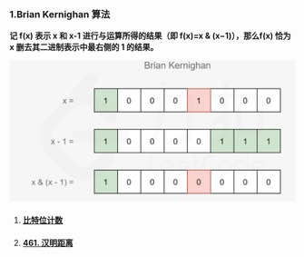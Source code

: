 ### 1.Brian Kernighan 算法

**记 f(x) 表示 x 和 x-1 进行与运算所得的结果（即 f(x)=x & (x−1)），那么f(x) 恰为 x 删去其二进制表示中最右侧的 1 的结果。**

![image-20220510220813907](../../image/image-20220510220813907.png)

1. #### [比特位计数](https://leetcode.cn/problems/counting-bits/)

2. #### [461. 汉明距离](https://leetcode.cn/problems/hamming-distance/)